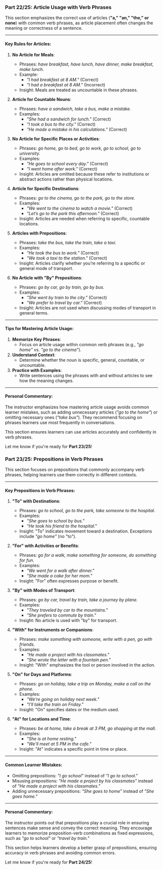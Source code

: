 ### Part 22/25: **Article Usage with Verb Phrases**

This section emphasizes the correct use of articles (**"a," "an," "the," or none**) with common verb phrases, as article placement often changes the meaning or correctness of a sentence.

---

#### Key Rules for Articles:

1. **No Article for Meals**:
    
    - Phrases: _have breakfast, have lunch, have dinner, make breakfast, make lunch._
    - Example:
        - _"I had breakfast at 8 AM."_ (Correct)
        - _"I had a breakfast at 8 AM."_ (Incorrect)
    - Insight: Meals are treated as uncountable in these phrases.
2. **Article for Countable Nouns**:
    
    - Phrases: _have a sandwich, take a bus, make a mistake._
    - Examples:
        - _"She had a sandwich for lunch."_ (Correct)
        - _"I took a bus to the city."_ (Correct)
        - _"He made a mistake in his calculations."_ (Correct)
3. **No Article for Specific Places or Activities**:
    
    - Phrases: _go home, go to bed, go to work, go to school, go to university._
    - Examples:
        - _"He goes to school every day."_ (Correct)
        - _"I went home after work."_ (Correct)
    - Insight: Articles are omitted because these refer to institutions or abstract actions rather than physical locations.
4. **Article for Specific Destinations**:
    
    - Phrases: _go to the cinema, go to the park, go to the store._
    - Examples:
        - _"We went to the cinema to watch a movie."_ (Correct)
        - _"Let’s go to the park this afternoon."_ (Correct)
    - Insight: Articles are needed when referring to specific, countable locations.
5. **Articles with Prepositions**:
    
    - Phrases: _take the bus, take the train, take a taxi._
    - Examples:
        - _"He took the bus to work."_ (Correct)
        - _"We took a taxi to the station."_ (Correct)
    - Insight: Articles clarify whether you’re referring to a specific or general mode of transport.
6. **No Article with "By" Prepositions**:
    
    - Phrases: _go by car, go by train, go by bus._
    - Examples:
        - _"She went by train to the city."_ (Correct)
        - _"We prefer to travel by car."_ (Correct)
    - Insight: Articles are not used when discussing modes of transport in general terms.

---

#### Tips for Mastering Article Usage:

1. **Memorize Key Phrases**:
    - Focus on article usage within common verb phrases (e.g., _"go home"_ vs. _"go to the cinema"_).
2. **Understand Context**:
    - Determine whether the noun is specific, general, countable, or uncountable.
3. **Practice with Examples**:
    - Write sentences using the phrases with and without articles to see how the meaning changes.

---

#### Personal Commentary:

The instructor emphasizes how mastering article usage avoids common learner mistakes, such as adding unnecessary articles (_"go to the home"_) or omitting necessary ones (_"take bus"_). They recommend focusing on phrases learners use most frequently in conversations.

This section ensures learners can use articles accurately and confidently in verb phrases.

Let me know if you're ready for **Part 23/25**!

### Part 23/25: **Prepositions in Verb Phrases**

This section focuses on prepositions that commonly accompany verb phrases, helping learners use them correctly in different contexts.

---

#### Key Prepositions in Verb Phrases:

1. **"To" with Destinations**:
    
    - Phrases: _go to school, go to the park, take someone to the hospital._
    - Examples:
        - _"She goes to school by bus."_
        - _"He took his friend to the hospital."_
    - Insight: "To" indicates movement toward a destination. Exceptions include _"go home"_ (no "to").
2. **"For" with Activities or Benefits**:
    
    - Phrases: _go for a walk, make something for someone, do something for fun._
    - Examples:
        - _"We went for a walk after dinner."_
        - _"She made a cake for her mom."_
    - Insight: "For" often expresses purpose or benefit.
3. **"By" with Modes of Transport**:
    
    - Phrases: _go by car, travel by train, take a journey by plane._
    - Examples:
        - _"They traveled by car to the mountains."_
        - _"She prefers to commute by train."_
    - Insight: No article is used with "by" for transport.
4. **"With" for Instruments or Companions**:
    
    - Phrases: _make something with someone, write with a pen, go with friends._
    - Examples:
        - _"He made a project with his classmates."_
        - _"She wrote the letter with a fountain pen."_
    - Insight: "With" emphasizes the tool or person involved in the action.
5. **"On" for Days and Platforms**:
    
    - Phrases: _go on holiday, take a trip on Monday, make a call on the phone._
    - Examples:
        - _"We’re going on holiday next week."_
        - _"I’ll take the train on Friday."_
    - Insight: "On" specifies dates or the medium used.
6. **"At" for Locations and Time**:
    
    - Phrases: _be at home, take a break at 3 PM, go shopping at the mall._
    - Examples:
        - _"She is at home resting."_
        - _"We’ll meet at 5 PM in the cafe."_
    - Insight: "At" indicates a specific point in time or place.

---

#### Common Learner Mistakes:

- Omitting prepositions: _"I go school"_ instead of _"I go to school."_
- Misusing prepositions: _"He made a project by his classmates"_ instead of _"He made a project with his classmates."_
- Adding unnecessary prepositions: _"She goes to home"_ instead of _"She goes home."_

---

#### Personal Commentary:

The instructor points out that prepositions play a crucial role in ensuring sentences make sense and convey the correct meaning. They encourage learners to memorize preposition-verb combinations as fixed expressions, such as _"go to school"_ or _"travel by train."_

This section helps learners develop a better grasp of prepositions, ensuring accuracy in verb phrases and avoiding common errors.

Let me know if you're ready for **Part 24/25**!